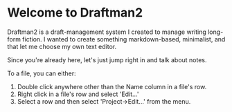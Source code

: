 # Welcome to Draftman2

Draftman2 is a draft-management system I created to manage writing long-form fiction. I wanted to create something markdown-based, minimalist, and that let me choose my own text editor.

Since you're already here, let's just jump right in and talk about notes.

To a file, you can either:

1. Double click anywhere other than the Name column in a file's row.
2. Right click in a file's row and select 'Edit...'
3. Select a row and then select 'Project->Edit...' from the menu.